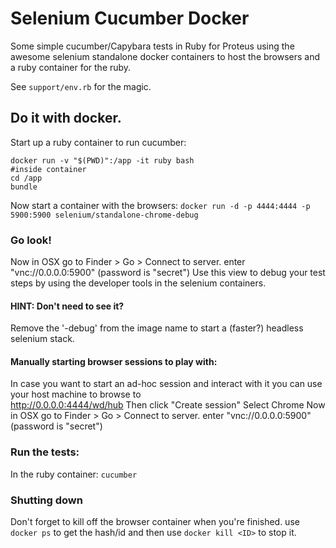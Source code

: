 # Selenium Cucumber Docker
Some simple cucumber/Capybara tests in Ruby for Proteus using the awesome selenium standalone docker containers to host the browsers and a ruby container for the ruby.

See `support/env.rb` for the magic.

## Do it with docker.
Start up a ruby container to run cucumber:
```
docker run -v "$(PWD)":/app -it ruby bash
#inside container
cd /app
bundle
```

Now start a container with the browsers:
`docker run -d -p 4444:4444 -p 5900:5900 selenium/standalone-chrome-debug`



### Go look!
Now in OSX go to Finder > Go > Connect to server.
enter "vnc://0.0.0.0:5900" (password is "secret")
Use this view to debug your test steps by using the developer tools in the selenium containers.

#### HINT: Don't need to see it?
Remove the '-debug' from the image name to start a (faster?) headless selenium stack.

#### Manually starting browser sessions to play with:
In case you want to start an ad-hoc session and interact with it you can use your host machine to browse to  
http://0.0.0.0:4444/wd/hub
Then click "Create session"
Select Chrome
Now in OSX go to Finder > Go > Connect to server.
enter "vnc://0.0.0.0:5900" (password is "secret")

### Run the tests:
In the ruby container:
`cucumber`

### Shutting down
Don't forget to kill off the browser container when you're finished. use `docker ps` to get the hash/id and then use `docker kill <ID>` to stop it.
